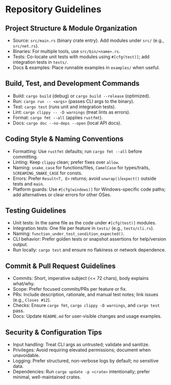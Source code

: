 # Repository Guidelines

## Project Structure & Module Organization
- Source: `src/main.rs` (binary crate entry). Add modules under `src/` (e.g., `src/net.rs`).
- Binaries: For multiple tools, use `src/bin/<name>.rs`.
- Tests: Co-locate unit tests with modules using `#[cfg(test)]`; add integration tests in `tests/`.
- Docs & examples: Place runnable examples in `examples/` when useful.

## Build, Test, and Development Commands
- Build: `cargo build` (debug) or `cargo build --release` (optimized).
- Run: `cargo run -- <args>` (passes CLI args to the binary).
- Test: `cargo test` (runs unit and integration tests).
- Lint: `cargo clippy -- -D warnings` (treat lints as errors).
- Format: `cargo fmt --all` (applies `rustfmt`).
- Docs: `cargo doc --no-deps --open` (local API docs).

## Coding Style & Naming Conventions
- Formatting: Use `rustfmt` defaults; run `cargo fmt --all` before committing.
- Linting: Keep `clippy` clean; prefer fixes over `allow`.
- Naming: `snake_case` for functions/files, `CamelCase` for types/traits, `SCREAMING_SNAKE_CASE` for consts.
- Errors: Prefer `Result<T, E>` returns; avoid `unwrap()`/`expect()` outside tests and `main`.
- Platform guards: Use `#[cfg(windows)]` for Windows-specific code paths; add alternatives or clear errors for other OSes.

## Testing Guidelines
- Unit tests: In the same file as the code under `#[cfg(test)]` modules.
- Integration tests: One file per feature in `tests/` (e.g., `tests/cli.rs`).
- Naming: `function_under_test_condition_expected()`.
- CLI behavior: Prefer golden tests or snapshot assertions for help/version output.
- Run locally: `cargo test` and ensure no flakiness or network dependence.

## Commit & Pull Request Guidelines
- Commits: Short, imperative subject (<= 72 chars), body explains what/why.
- Scope: Prefer focused commits/PRs per feature or fix.
- PRs: Include description, rationale, and manual test notes; link issues (e.g., `Closes #12`).
- Checks: Ensure `cargo fmt`, `cargo clippy -D warnings`, and `cargo test` pass.
- Docs: Update `README.md` for user-visible changes and usage examples.

## Security & Configuration Tips
- Input handling: Treat CLI args as untrusted; validate and sanitize.
- Privileges: Avoid requiring elevated permissions; document when unavoidable.
- Logging: Prefer structured, non-verbose logs by default; no sensitive data.
- Dependencies: Run `cargo update -p <crate>` intentionally; prefer minimal, well-maintained crates.

